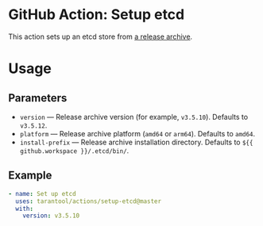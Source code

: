 # GitHub Action: Setup etcd

This action sets up an etcd store from [a release archive](https://github.com/etcd-io/etcd/releases).

# Usage

## Parameters

- `version` — Release archive version (for example, `v3.5.10`).
  Defaults to `v3.5.12`.
- `platform` — Release archive platform (`amd64` or `arm64`).
  Defaults to `amd64`.
- `install-prefix` — Release archive installation directory.
  Defaults to `${{ github.workspace }}/.etcd/bin/`.

## Example

```yml
- name: Set up etcd
  uses: tarantool/actions/setup-etcd@master
  with:
    version: v3.5.10
```
